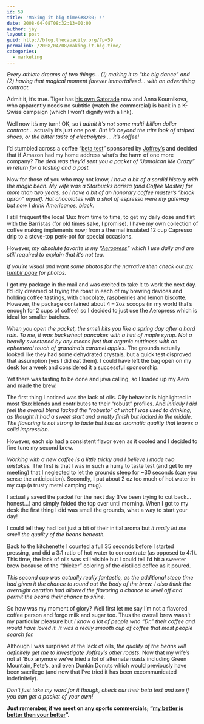 ```yaml
---
id: 59
title: 'Making it big time&#8230; !'
date: 2008-04-08T08:32:13+00:00
author: jay
layout: post
guid: http://blog.thecapacity.org/?p=59
permalink: /2008/04/08/making-it-big-time/
categories:
  - marketing
---
```

_Every athlete dreams of two things&#8230; (1) making it to &#8220;the big dance&#8221; and (2) having that magical moment forever immortalized&#8230; with an advertising contract._

Admit it, it&#8217;s true. Tiger has [his own Gatorade](http://gatorade.com/gatoradetiger/ "Tiger Gatorade") now and Anna Kournikova, who apparently needs no subtitle (watch the commercial) is back in a K-Swiss campaign (which I won&#8217;t dignify with a link).

Well now it&#8217;s my turn! OK, so _I admit it&#8217;s not some multi-billion dollar contract_&#8230; actually it&#8217;s just one post. _But it&#8217;s beyond the trite look of striped shoes, or the bitter taste of electrolytes &#8230; it&#8217;s coffee!_

I&#8217;d stumbled across a coffee &#8220;[beta test](http://beta.joffreys.com/ "Joffrey's Beta Test")&#8221; sponsored by [Joffrey&#8217;s](http://joffreys.com/) and decided that if Amazon had my home address what&#8217;s the harm of one more company? _The deal was they&#8217;d sent you a packet of &#8220;Jamaican Me Crazy&#8221; in return for a tasting and a post._

Now for those of you who may not know, _I have a bit of a sordid history with the magic bean. My wife was a Starbucks barista (and Coffee Master) for more than two years, so I have a bit of an honorary coffee master&#8217;s &#8220;black apron&#8221; myself. Hot chocolates with a shot of espresso were my gateway but now I drink Americanos, black._

I still frequent the local &#8216;Bux from time to time, to get my daily dose and flirt with the Barristas (for old times sake, I promise). I have my own collection of coffee making implements now; from a thermal insulated 12 cup Capresso drip to a stove-top perk-pot for special occasions.

However, _my absolute favorite is my &#8220;[Aeropress](http://www.aerobie.com/Products/aeropress_story.htm "Aeropress")&#8221; which I use daily and am still required to explain that it&#8217;s not tea._

_If you&#8217;re visual and want some photos for the narrative then check out [my tumblr page](http://wjhuie.tumblr.com/ "wjhuie tumblr photos") for photos._

I got my package in the mail and was excited to take it to work the next day. I&#8217;d idly dreamed of trying the roast in each of my brewing devices and holding coffee tastings, with chocolate, raspberries and lemon biscotte. However, the package contained about 4 &#8211; 2oz scoops (in my world that&#8217;s enough for 2 cups of coffee) so I decided to just use the Aeropress which is ideal for smaller batches.

_When you open the packet, the smell hits you like a spring day after a hard rain. To me, it was buckwheat pancakes with a hint of maple syrup. Not a heavily sweetened by any means just that organic nuttiness with an ephemeral touch of grandma&#8217;s caramel apples._ The grounds actually looked like they had some dehydrated crystals, but a quick test disproved that assumption (yes I did eat them). I could have left the bag open on my desk for a week and considered it a successful sponsorship.

Yet there was tasting to be done and java calling, so I loaded up my Aero and made the brew!

The first thing I noticed was the lack of oils. Oily behavior is highlighted in most &#8216;Bux blends and contributes to their &#8220;robust&#8221; profiles. And _initially I did feel the overall blend lacked the &#8220;robusto&#8221; of what I was used to drinking, as thought it had a sweet start and a nutty finish but lacked in the middle. The flavoring is not strong to taste but has an aromatic quality that leaves a solid impression._

However, each sip had a consistent flavor even as it cooled and I decided to fine tune my second brew.

_Working with a new coffee is a little tricky and I believe I made two mistakes._ The first is that I was in such a hurry to taste test (and get to my meeting) that I neglected to let the grounds steep for ~30 seconds (can you sense the anticipation). Secondly, I put about 2 oz too much of hot water in my cup (a trusty metal camping mug).

I actually saved the packet for the next day (I&#8217;ve been trying to cut back&#8230; honest&#8230;) and simply folded the top over until morning. When I got to my desk the first thing I did was smell the grounds, what a way to start your day!

I could tell they had lost just a bit of their initial aroma but _it really let me smell the quality of the beans beneath._

Back to the kitchenette I counted a full 35 seconds before I started pressing, and did a 3:1 ratio of hot water to concentrate (as opposed to 4:1). This time, the lack of oils was still visible but I could tell I&#8217;d hit a sweeter brew because of the &#8220;thicker&#8221; coloring of the distilled coffee as it poured.

_This second cup was actually really fantastic, as the additional steep time had given it the chance to round out the body of the brew. I also think the overnight aeration had allowed the flavoring a chance to level off and permit the beans their chance to shine._

So how was my moment of glory? Well first let me say I&#8217;m not a flavored coffee person and forgo milk and sugar too. Thus the overall brew wasn&#8217;t my particular pleasure but _I know a lot of people who &#8220;Dr.&#8221; their coffee and would have loved it. It was a really smooth cup of coffee that most people search for._

Although I was surprised at the lack of oils, _the quality of the beans will definitely get me to investigate Joffrey&#8217;s other roasts_. Now that my wife&#8217;s not at &#8216;Bux anymore we&#8217;ve tried a lot of alternate roasts including Green Mountain, Pete&#8217;s, and even Dunkin Donuts which would previously have been sacrilege (and now that I&#8217;ve tried it has been excommunicated indefinitely).

_Don&#8217;t just take my word for it though, check our their beta test and see if you can get a packet of your own!_

**Just remember, if we meet on any sports commercials; &#8220;[my better is better then your better](http://www.google.com/url?sa=t&ct=res&cd=2&url=http%3A%2F%2Fwww.youtube.com%2Fwatch%3Fv%3Dw4TbxS_CdWE&ei=_5D7R8jwN5ToeZD6rIsB&usg=AFQjCNGP2S093CgiXOBvM9pDDyQkNo3utQ&sig2=lkRsZ9YTMxskZ61G7eFglg)&#8220;.**